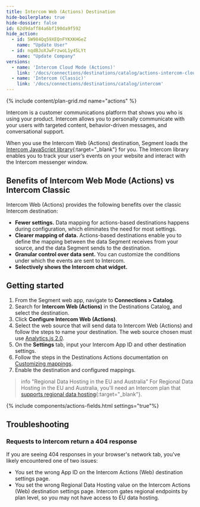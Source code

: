 ```yaml
---
title: Intercom Web (Actions) Destination
hide-boilerplate: true
hide-dossier: false
id: 62d9daff84a6bf190da9f592
hide_action:
  - id: 5W984Qq59XEQnFYKXKHGeZ
    name: "Update User"
  - id: nqdBJoXJwFrzwoL1y45LYt
    name: "Update Company"
versions:
  - name: 'Intercom Cloud Mode (Actions)'
    link: '/docs/connections/destinations/catalog/actions-intercom-cloud'
  - name: 'Intercom (Classic)'
    link: '/docs/connections/destinations/catalog/intercom'
---
```


{% include content/plan-grid.md name="actions" %}

Intercom is a customer communications platform that shows you who is using your product. Intercom allows you to personally communicate with your users with targeted content, behavior-driven messages, and conversational support.

When you use the Intercom Web (Actions) destination, Segment loads the [Intercom JavaScript library](https://developers.intercom.com/installing-intercom/docs/intercom-for-web){:target="_blank"} for you. The Intercom library enables you to track your user’s events on your website and interact with the Intercom messenger window.

## Benefits of Intercom Web Mode (Actions) vs Intercom Classic
Intercom Web (Actions) provides the following benefits over the classic Intercom destination:

- **Fewer settings.** Data mapping for actions-based destinations happens during configuration, which eliminates the need for most settings.
- **Clearer mapping of data.** Actions-based destinations enable you to define the mapping between the data Segment receives from your source, and the data Segment sends to the destination.
- **Granular control over data sent.** You can customize the conditions under which the events are sent to Intercom.
- **Selectively shows the Intercom chat widget.**

## Getting started

1. From the Segment web app, navigate to **Connections > Catalog**.
2. Search for **Intercom Web (Actions)** in the Destinations Catalog, and select the destination.
3. Click **Configure Intercom Web (Actions)**.
4. Select the web source that will send data to Intercom Web (Actions) and follow the steps to name your destination. The web source chosen must use [Analytics.js 2.0](/docs/connections/sources/catalog/libraries/website/javascript/).
5. On the **Settings** tab, input your Intercom App ID and other destination settings.
6. Follow the steps in the Destinations Actions documentation on [Customizing mappings](/docs/connections/destinations/actions/#customizing-mappings).
7. Enable the destination and configured mappings.

> info "Regional Data Hosting in the EU and Australia"
> For Regional Data Hosting in the EU and Australia, you'll need an Intercom plan that [supports regional data hosting](https://www.intercom.com/help/en/articles/5778275-additional-details-on-intercom-regional-data-hosting){:target="_blank"}.

{% include components/actions-fields.html settings="true"%}

## Troubleshooting

### Requests to Intercom return a 404 response
If you are seeing 404 responses in your browser's network tab, you've likely encountered one of two issues:

- You set the wrong App ID on the Intercom Actions (Web) destination settings page.
- You set the wrong Regional Data Hosting value on the Intercom Actions (Web) destination settings page. Intercom gates regional endpoints by plan level, so you may not have access to EU data hosting.
